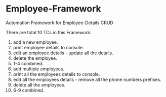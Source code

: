 # Employee-Framework
Automation Framework for Employee-Details CRUD

There are total 10 TCs in this Framework:
1) add a new employee.
2) print employee details to console.
3) edit an employee details - update all the details.
4) delete the employee.
5) 1-4 combined.
6) add multiple employees.
7) print all the employees details to console.
8) edit all the employees details - remove all the phone numbers prefixes.
9) delete all the employees.
10) 6-9 combined.